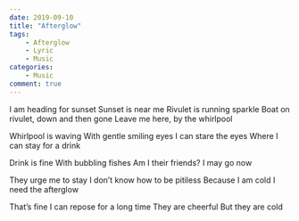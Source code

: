 ```yaml
---
date: 2019-09-10
title: "Afterglow"
tags:
    - Afterglow
    - Lyric
    - Music
categories:
    - Music
comment: true
---
```


I am heading for sunset
Sunset is near me
Rivulet is running sparkle
Boat on rivulet, down and then gone
Leave me here, by the whirlpool



Whirlpool is waving
With gentle smiling eyes
I can stare the eyes
Where I can stay for a drink



Drink is fine
With bubbling fishes
Am I their friends?
I may go now



They urge me to stay
I don’t know how to be pitiless
Because I am cold
I need the afterglow



That’s fine
I can repose for a long time
They are cheerful
But they are cold